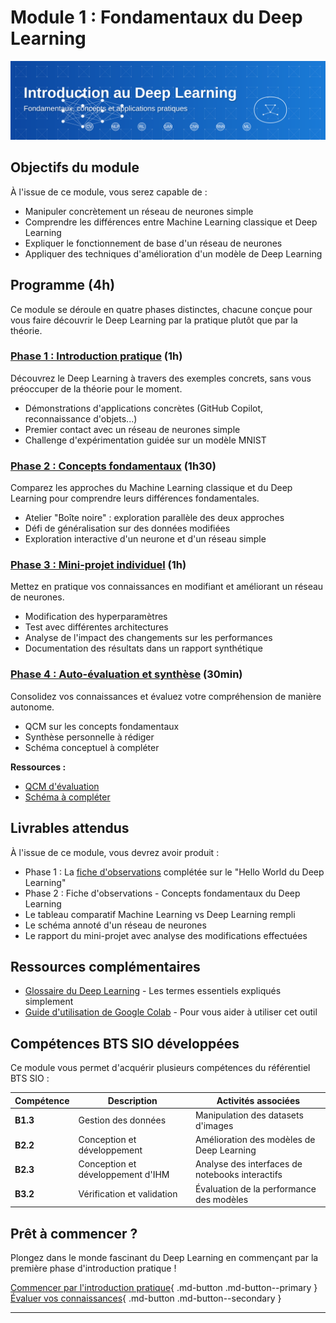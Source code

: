 # Module 1 : Fondamentaux du Deep Learning

![Introduction au Deep Learning](../images/banner-intro-dl.svg)

## Objectifs du module

À l'issue de ce module, vous serez capable de :

- Manipuler concrètement un réseau de neurones simple
- Comprendre les différences entre Machine Learning classique et Deep Learning
- Expliquer le fonctionnement de base d'un réseau de neurones
- Appliquer des techniques d'amélioration d'un modèle de Deep Learning

## Programme (4h)

Ce module se déroule en quatre phases distinctes, chacune conçue pour vous faire découvrir le Deep Learning par la pratique plutôt que par la théorie.

### [Phase 1 : Introduction pratique](introduction-pratique.md) (1h)

Découvrez le Deep Learning à travers des exemples concrets, sans vous préoccuper de la théorie pour le moment.

- Démonstrations d'applications concrètes (GitHub Copilot, reconnaissance d'objets...)
- Premier contact avec un réseau de neurones simple
- Challenge d'expérimentation guidée sur un modèle MNIST

### [Phase 2 : Concepts fondamentaux](concepts-fondamentaux.md) (1h30)

Comparez les approches du Machine Learning classique et du Deep Learning pour comprendre leurs différences fondamentales.

- Atelier "Boîte noire" : exploration parallèle des deux approches
- Défi de généralisation sur des données modifiées
- Exploration interactive d'un neurone et d'un réseau simple

### [Phase 3 : Mini-projet individuel](mini-projet.md) (1h)

Mettez en pratique vos connaissances en modifiant et améliorant un réseau de neurones.

- Modification des hyperparamètres
- Test avec différentes architectures
- Analyse de l'impact des changements sur les performances
- Documentation des résultats dans un rapport synthétique

### [Phase 4 : Auto-évaluation et synthèse](qcm-evaluation-module1.md) (30min)

Consolidez vos connaissances et évaluez votre compréhension de manière autonome.

- QCM sur les concepts fondamentaux
- Synthèse personnelle à rédiger
- Schéma conceptuel à compléter

**Ressources :**
- [QCM d'évaluation](qcm-evaluation-module1.md)
- [Schéma à compléter](ressources/fiche-observations.md)

## Livrables attendus

À l'issue de ce module, vous devrez avoir produit :

- Phase 1 : La [fiche d'observations](ressources/fiche-observations.md) complétée sur le "Hello World du Deep Learning"
- Phase 2 : Fiche d'observations - Concepts fondamentaux du Deep Learning
- Le tableau comparatif Machine Learning vs Deep Learning rempli
- Le schéma annoté d'un réseau de neurones
- Le rapport du mini-projet avec analyse des modifications effectuées

## Ressources complémentaires

- [Glossaire du Deep Learning](ressources/glossaire-dl.md) - Les termes essentiels expliqués simplement
- [Guide d'utilisation de Google Colab](ressources/guide-colab.md) - Pour vous aider à utiliser cet outil

## Compétences BTS SIO développées

Ce module vous permet d'acquérir plusieurs compétences du référentiel BTS SIO :

| Compétence | Description | Activités associées |
|------------|-------------|---------------------|
| **B1.3** | Gestion des données | Manipulation des datasets d'images |
| **B2.2** | Conception et développement | Amélioration des modèles de Deep Learning |
| **B2.3** | Conception et développement d'IHM | Analyse des interfaces de notebooks interactifs |
| **B3.2** | Vérification et validation | Évaluation de la performance des modèles |

## Prêt à commencer ?

Plongez dans le monde fascinant du Deep Learning en commençant par la première phase d'introduction pratique !

[Commencer par l'introduction pratique](introduction-pratique.md){ .md-button .md-button--primary }
[Évaluer vos connaissances](qcm-evaluation-module1.md){ .md-button .md-button--secondary }

---

